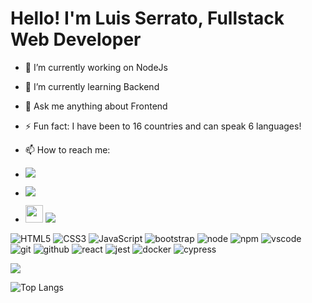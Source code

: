 
# Hello! I'm Luis Serrato, Fullstack Web Developer

- 🔭 I’m currently working on NodeJs
- 🌱 I’m currently learning Backend
- 💬 Ask me anything about Frontend
- ⚡ Fun fact: I have been to 16 countries and can speak 6 languages!

- 📫 How to reach me:
- <a href="https://www.instagram.com/l.serrato/"><img src="https://img.shields.io/badge/instagram%20@l.serrato-DD2476?style=for-the-badge&logo=instagram&logoColor=white"/></a>
- <a href="https://www.facebook.com/lvdovvicvs.rex/"><img src="https://img.shields.io/badge/facebook%20@lvdovvicvs.rex-344E86?style=for-the-badge&logo=facebook&logoColor=white"/></a>
- <a href="https://www.linkedin.com/in/luisserrato007/"><img height="28px" src="https://img.shields.io/badge/linkedin-8E2DE2?style=for-the-badge&logo=linkedin&logoColor=white"/></a>
<a href="https://wa.me/5532999790213"><img src="https://img.shields.io/badge/whatsapp%20-25d366?style=for-the-badge&logo=whatsapp&logoColor=white"/></a>

![HTML5](https://img.shields.io/badge/html%205-grey?style=for-the-badge&logo=html5&logoColor=white&labelColor=8E2DE2)
![CSS3](https://img.shields.io/badge/css%203-grey?style=for-the-badge&logo=css3&logoColor=white&labelColor=8E2DE2)
![JavaScript](https://img.shields.io/badge/-JavaScript-grey?style=for-the-badge&logo=javascript&logoColor=white&labelColor=8E2DE2)
![bootstrap](https://img.shields.io/badge/-bootstrap-grey?style=for-the-badge&logo=bootstrap&logoColor=white&labelColor=8E2DE2)
![node](https://img.shields.io/badge/-node-grey?style=for-the-badge&logo=node.js&logoColor=white&labelColor=8E2DE2)
![npm](https://img.shields.io/badge/-npm-grey?style=for-the-badge&logo=npm&logoColor=white&labelColor=8E2DE2)
![vscode](https://img.shields.io/badge/-vscode-grey?style=for-the-badge&logo=vscode&logoColor=white&labelColor=8E2DE2)
<br>
![git](https://img.shields.io/badge/-git-grey?style=for-the-badge&logo=git&logoColor=white&labelColor=8E2DE2)
![github](https://img.shields.io/badge/-github-grey?style=for-the-badge&logo=github&logoColor=white&labelColor=8E2DE2)
![react](https://img.shields.io/badge/-react-grey?style=for-the-badge&logo=react&logoColor=white&labelColor=8E2DE2)
![jest](https://img.shields.io/badge/-jest-grey?style=for-the-badge&logo=jest&logoColor=white&labelColor=8E2DE2)
![docker](https://img.shields.io/badge/-docker-grey?style=for-the-badge&logo=docker&logoColor=white&labelColor=8E2DE2)
![cypress](https://img.shields.io/badge/-cypress-grey?style=for-the-badge&logo=cypress&logoColor=white&labelColor=8E2DE2)

<img src="https://github-readme-stats.vercel.app/api?username=l-serrato&show_icons=true&theme=radical&title_color=8E2DE2&text_color=fff&icon_color=8E2DE2">

![Top Langs](https://github-readme-stats.vercel.app/api/top-langs/?username=l-serrato&theme=radical&title_color=8E2DE2&text_color=fff)

</p>
